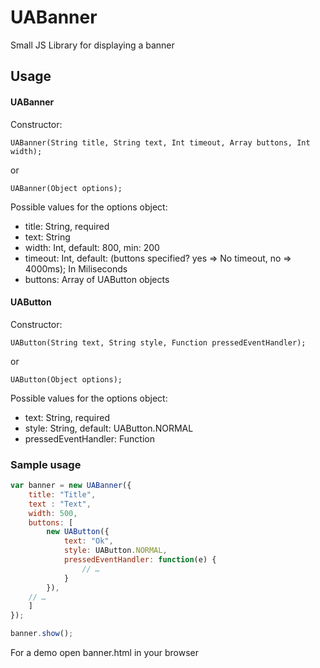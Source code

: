 # UABanner
Small JS Library for displaying a banner

## Usage
#### UABanner
Constructor:

`UABanner(String title, String text, Int timeout, Array buttons, Int width);`

or 

`UABanner(Object options);`

Possible values for the options object:
* title: String, required
* text: String
* width: Int, default: 800, min: 200
* timeout: Int, default: (buttons specified? yes => No timeout, no => 4000ms); In Miliseconds
* buttons: Array of UAButton objects


#### UAButton
Constructor:

`UAButton(String text, String style, Function pressedEventHandler);`

or 

`UAButton(Object options);`

Possible values for the options object:
* text: String, required
* style: String, default: UAButton.NORMAL
* pressedEventHandler: Function

### Sample usage
```javascript
var banner = new UABanner({
	title: "Title",
	text : "Text",
	width: 500,
	buttons: [
		new UAButton({
			text: "Ok",
			style: UAButton.NORMAL,
			pressedEventHandler: function(e) {
				// …
			}
		}),
    // …
	]
});

banner.show();
```

For a demo open banner.html in your browser
